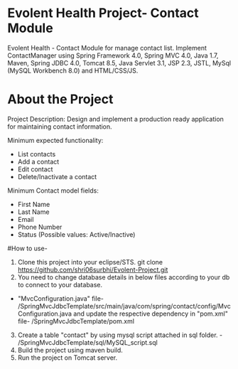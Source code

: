 # Evolent Health Project- Contact Module

Evolent Health - Contact Module for manage contact list.
Implement ContactManager using Spring Framework 4.0, Spring MVC 4.0, Java 1.7, Maven, Spring JDBC 4.0, Tomcat 8.5, Java Servlet 3.1, JSP 2.3, JSTL, MySql (MySQL Workbench 8.0) and HTML/CSS/JS.


# About the Project

Project Description:
Design and implement a production ready application for maintaining
contact information. 

Minimum expected functionality:
- List contacts
- Add a contact
- Edit contact
- Delete/Inactivate a contact

Minimum Contact model fields:
- First Name
- Last Name
- Email
- Phone Number
- Status (Possible values: Active/Inactive)


#How to use-

1. Clone this project into your eclipse/STS.
git clone https://github.com/shri06surbhi/Evolent-Project.git
2. You need to change database details in below files according to your db to connect to your database.
 - "MvcConfiguration.java" file-   /SpringMvcJdbcTemplate/src/main/java/com/spring/contact/config/MvcConfiguration.java 
 and update the respective dependency in "pom.xml" file-  /SpringMvcJdbcTemplate/pom.xml
3. Create a table "contact" by using mysql script attached in sql folder. - /SpringMvcJdbcTemplate/sql/MySQL_script.sql
4. Build the project using maven build.
5. Run the project on Tomcat server. 
